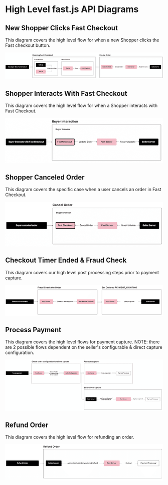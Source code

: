 # High Level fast.js API Diagrams

## New Shopper Clicks Fast Checkout

This diagram covers the high level flow for when a new Shopper clicks the Fast checkout button.

![New buyer clicks Fast Checkout](images/new-buyer-clicks.png)

## Shopper Interacts With Fast Checkout

This diagram covers the high level flow for when a Shopper interacts with Fast Checkout.

![Shopper interacts with Fast Checkout](images/buyer-interacts.png)

## Shopper Canceled Order

This diagram covers the specific case when a user cancels an order in Fast Checkout.

![Shopper canceled order](images/buyer-canceled.png)

## Checkout Timer Ended & Fraud Check

This diagram covers our high level post processing steps prior to payment capture.

![Checkout timer ended](images/checkout-timer-ended.png)

## Process Payment

This diagram covers the high level flows for payment capture. NOTE: there are 2 possible flows dependent on the seller's configurable & direct capture configuration.

![Process payment](images/process-payment.png)

## Refund Order

This diagram covers the high level flow for refunding an order.

![Refund order](images/refund-order.png)
